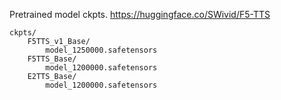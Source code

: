 
Pretrained model ckpts. https://huggingface.co/SWivid/F5-TTS

```
ckpts/
    F5TTS_v1_Base/
        model_1250000.safetensors
    F5TTS_Base/
        model_1200000.safetensors
    E2TTS_Base/
        model_1200000.safetensors
```